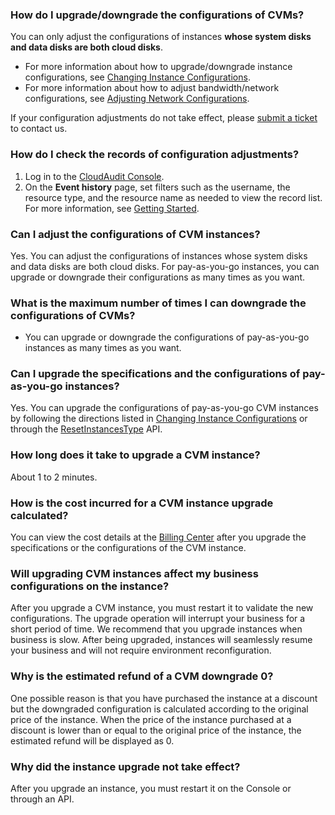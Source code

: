 ### How do I upgrade/downgrade the configurations of CVMs?

You can only adjust the configurations of instances **whose system disks and data disks are both cloud disks**. 
- For more information about how to upgrade/downgrade instance configurations, see [Changing Instance Configurations](https://intl.cloud.tencent.com/document/product/213/2178).
- For more information about how to adjust bandwidth/network configurations, see [Adjusting Network Configurations](https://intl.cloud.tencent.com/document/product/213/15517).

If your configuration adjustments do not take effect, please [submit a ticket](https://console.cloud.tencent.com/workorder/category) to contact us.

### How do I check the records of configuration adjustments?

1. Log in to the [CloudAudit Console](https://console.cloud.tencent.com/cloudaudit).
2. On the **Event history** page, set filters such as the username, the resource type, and the resource name as needed to view the record list.
For more information, see [Getting Started](https://intl.cloud.tencent.com/document/product/1021/30338).

### Can I adjust the configurations of CVM instances?
Yes. You can adjust the configurations of instances whose system disks and data disks are both cloud disks. For pay-as-you-go instances, you can upgrade or downgrade their configurations as many times as you want.

### What is the maximum number of times I can downgrade the configurations of CVMs?
- You can upgrade or downgrade the configurations of pay-as-you-go instances as many times as you want.

### Can I upgrade the specifications and the configurations of pay-as-you-go instances?

Yes. You can upgrade the configurations of pay-as-you-go CVM instances by following the directions listed in [Changing Instance Configurations](https://intl.cloud.tencent.com/document/product/213/2178) or through the [ResetInstancesType](https://intl.cloud.tencent.com/document/product/213/33239) API.

### How long does it take to upgrade a CVM instance?

About 1 to 2 minutes.

### How is the cost incurred for a CVM instance upgrade calculated?

You can view the cost details at the [Billing Center](https://console.cloud.tencent.com/expense) after you upgrade the specifications or the configurations of the CVM instance.

### Will upgrading CVM instances affect my business configurations on the instance?

After you upgrade a CVM instance, you must restart it to validate the new configurations. The upgrade operation will interrupt your business for a short period of time. We recommend that you upgrade instances when business is slow. After being upgraded, instances will seamlessly resume your business and will not require environment reconfiguration.

### Why is the estimated refund of a CVM downgrade 0?

One possible reason is that you have purchased the instance at a discount but the downgraded configuration is calculated according to the original price of the instance. When the price of the instance purchased at a discount is lower than or equal to the original price of the instance, the estimated refund will be displayed as 0.

### Why did the instance upgrade not take effect?

After you upgrade an instance, you must restart it on the Console or through an API.


